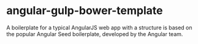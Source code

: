 # angular-gulp-bower-template

A boilerplate for a typical AngularJS web app with a structure is based on the popular Angular Seed boilerplate, developed by the Angular team.
